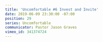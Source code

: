 ```yaml
---
title: 'Uncomfortable #6 Invest and Invite'
date: 2019-06-09 23:30:00 -07:00
position: 29
series: Uncomfortable
communicator: Pastor Jason Graves
vimeo_id: 341374724
---
```


